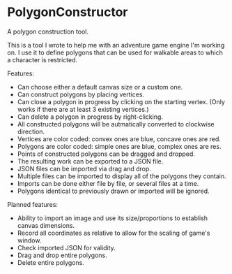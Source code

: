 # PolygonConstructor
A polygon construction tool.

This is a tool I wrote to help me with an adventure game engine I'm working on. I use it to define polygons that can be used for walkable areas to which a character is restricted.

Features:

* Can choose either a default canvas size or a custom one.
* Can construct polygons by placing vertices.
* Can close a polygon in progress by clicking on the starting vertex.
    (Only works if there are at least 3 existing vertices.)
* Can delete a polygon in progress by right-clicking.
* All constructed polygons will be autmatically converted to clockwise direction.
* Vertices are color coded: convex ones are blue, concave ones are red.
* Polygons are color coded: simple ones are blue, complex ones are res.
* Points of constructed polygons can be dragged and dropped.
* The resulting work can be exported to a JSON file.
* JSON files can be imported via drag and drop.
* Multiple files can be imported to display all of the polygons they contain.
* Imports can be done either file by file, or several files at a time.
* Polygons identical to previously drawn or imported will be ignored. 

Planned features:

* Ability to import an image and use its size/proportions to establish canvas dimensions.
* Record all coordinates as relative to allow for the scaling of game's window.
* Check imported JSON for validity.
* Drag and drop entire polygons.
* Delete entire polygons.
